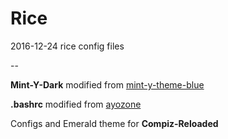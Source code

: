 # Rice
2016-12-24 rice config files

--

**Mint-Y-Dark** modified from [mint-y-theme-blue](https://github.com/jwlighting/mint-y-theme-blue)

**.bashrc** modified from [ayozone](http://ayozone.org/2008/02/25/bash-fancy-prompt-and-improvments/)

Configs and Emerald theme for **Compiz-Reloaded**